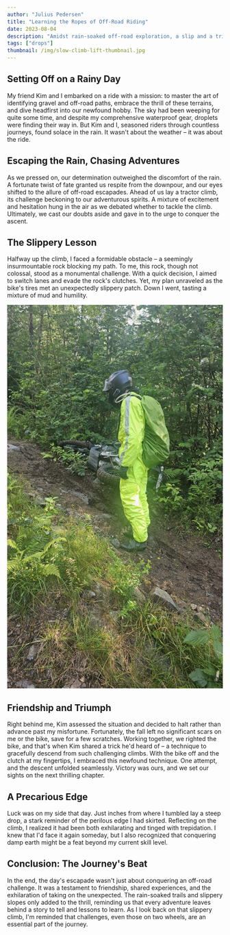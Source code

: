 ```yaml
---
author: "Julius Pedersen"
title: "Learning the Ropes of Off-Road Riding"
date: 2023-08-04
description: "Amidst rain-soaked off-road exploration, a slip and a triumph teach valuable lessons in camaraderie and conquering challenges."
tags: ["drops"]
thumbnail: /img/slow-climb-lift-thumbnail.jpg
---
```


## **Setting Off on a Rainy Day**

My friend Kim and I embarked on a ride with a mission: to master the art of
identifying gravel and off-road paths, embrace the thrill of these terrains,
and dive headfirst into our newfound hobby. The sky had been weeping for quite
some time, and despite my comprehensive waterproof gear, droplets were finding
their way in. But Kim and I, seasoned riders through countless journeys, found
solace in the rain. It wasn't about the weather – it was about the ride.

## **Escaping the Rain, Chasing Adventures**

As we pressed on, our determination outweighed the discomfort of the rain. A
fortunate twist of fate granted us respite from the downpour, and our eyes
shifted to the allure of off-road escapades. Ahead of us lay a tractor climb,
its challenge beckoning to our adventurous spirits. A mixture of excitement and
hesitation hung in the air as we debated whether to tackle the climb.
Ultimately, we cast our doubts aside and gave in to the urge to conquer the
ascent.

## **The Slippery Lesson**

Halfway up the climb, I faced a formidable obstacle – a seemingly
insurmountable rock blocking my path. To me, this rock, though not colossal,
stood as a monumental challenge. With a quick decision, I aimed to switch lanes
and evade the rock's clutches. Yet, my plan unraveled as the bike's tires met
an unexpectedly slippery patch. Down I went, tasting a mixture of mud and
humility.

![Assessing bike after fall](/img/slow-climb-assessing.jpg)

## **Friendship and Triumph**

Right behind me, Kim assessed the situation and decided to halt rather than
advance past my misfortune. Fortunately, the fall left no significant scars on
me or the bike, save for a few scratches. Working together, we righted the
bike, and that's when Kim shared a trick he'd heard of – a technique to
gracefully descend from such challenging climbs. With the bike off and the
clutch at my fingertips, I embraced this newfound technique. One attempt, and
the descent unfolded seamlessly. Victory was ours, and we set our sights on the
next thrilling chapter.

## **A Precarious Edge**

Luck was on my side that day. Just inches from where I tumbled lay a steep
drop, a stark reminder of the perilous edge I had skirted. Reflecting on the
climb, I realized it had been both exhilarating and tinged with trepidation. I
knew that I'd face it again someday, but I also recognized that conquering damp
earth might be a feat beyond my current skill level.

## **Conclusion: The Journey's Beat**

In the end, the day's escapade wasn't just about conquering an off-road
challenge. It was a testament to friendship, shared experiences, and the
exhilaration of taking on the unexpected. The rain-soaked trails and slippery
slopes only added to the thrill, reminding us that every adventure leaves
behind a story to tell and lessons to learn. As I look back on that slippery
climb, I'm reminded that challenges, even those on two wheels, are an essential
part of the journey.
